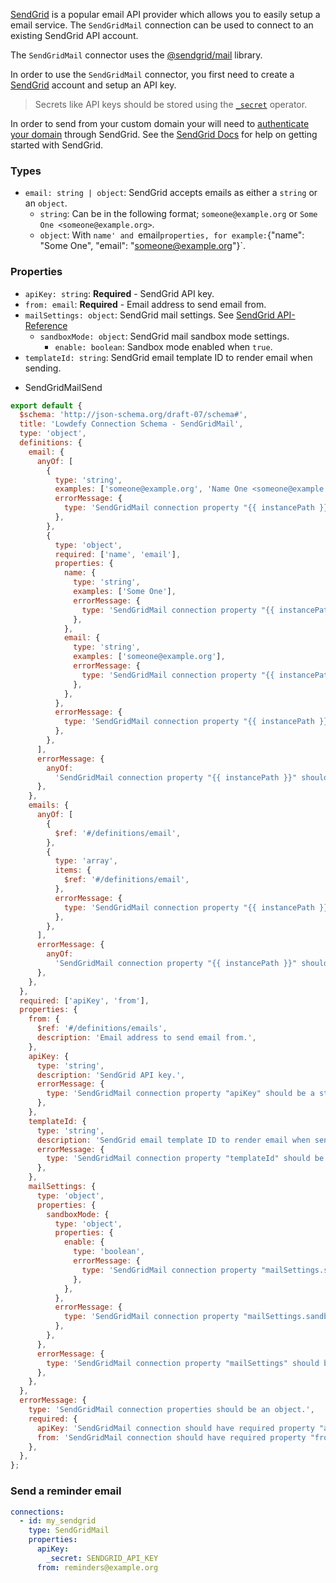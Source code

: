<TITLE>
SendGridMail
</TITLE>

<DESCRIPTION>

[SendGrid](https://sendgrid.com/) is a popular email API provider which allows you to easily setup a email service. The `SendGridMail` connection can be used to connect to an existing SendGrid API account.

The `SendGridMail` connector uses the [@sendgrid/mail](https://github.com/@sendgrid/mail) library.

In order to use the `SendGridMail` connector, you first need to create a [SendGrid](https://sendgrid.com/) account and setup an API key.

> Secrets like API keys should be stored using the [`_secret`](operators/secret.md) operator.

In order to send from your custom domain your will need to [authenticate your domain](https://app.sendgrid.com/settings/sender_auth) through SendGrid. See the [SendGrid Docs](https://sendgrid.com/docs) for help on getting started with SendGrid.

### Types

- `email: string | object`:  SendGrid accepts emails as either a `string` or an `object`.
  - `string`: Can be in the following format; `someone@example.org` or `Some One <someone@example.org>`.
  - `object`: With `name' and `email` properties, for example: `{"name": "Some One", "email": "someone@example.org"}`.

### Properties

- `apiKey: string`: __Required__ - SendGrid API key.
- `from: email`: __Required__ - Email address to send email from.
- `mailSettings: object`: SendGrid mail settings. See [SendGrid API-Reference](https://sendgrid.com/docs/api-reference/)
  - `sandboxMode: object`: SendGrid mail sandbox mode settings.
    - `enable: boolean`: Sandbox mode enabled when `true`.
- `templateId: string`: SendGrid email template ID to render email when sending.

</DESCRIPTION>

<REQUESTS>

- SendGridMailSend

</REQUESTS>

<SCHEMA>

```js
export default {
  $schema: 'http://json-schema.org/draft-07/schema#',
  title: 'Lowdefy Connection Schema - SendGridMail',
  type: 'object',
  definitions: {
    email: {
      anyOf: [
        {
          type: 'string',
          examples: ['someone@example.org', 'Name One <someone@example.org>'],
          errorMessage: {
            type: 'SendGridMail connection property "{{ instancePath }}" should be a string.',
          },
        },
        {
          type: 'object',
          required: ['name', 'email'],
          properties: {
            name: {
              type: 'string',
              examples: ['Some One'],
              errorMessage: {
                type: 'SendGridMail connection property "{{ instancePath }}" should be a string.',
              },
            },
            email: {
              type: 'string',
              examples: ['someone@example.org'],
              errorMessage: {
                type: 'SendGridMail connection property "{{ instancePath }}" should be a string.',
              },
            },
          },
          errorMessage: {
            type: 'SendGridMail connection property "{{ instancePath }}" should be an object with properties "name" and "email".',
          },
        },
      ],
      errorMessage: {
        anyOf:
          'SendGridMail connection property "{{ instancePath }}" should be an email address, or an object with properties "name" and "email".',
      },
    },
    emails: {
      anyOf: [
        {
          $ref: '#/definitions/email',
        },
        {
          type: 'array',
          items: {
            $ref: '#/definitions/email',
          },
          errorMessage: {
            type: 'SendGridMail connection property "{{ instancePath }}" should be a list of email addresses',
          },
        },
      ],
      errorMessage: {
        anyOf:
          'SendGridMail connection property "{{ instancePath }}" should be an email address, or a list of email addresses.',
      },
    },
  },
  required: ['apiKey', 'from'],
  properties: {
    from: {
      $ref: '#/definitions/emails',
      description: 'Email address to send email from.',
    },
    apiKey: {
      type: 'string',
      description: 'SendGrid API key.',
      errorMessage: {
        type: 'SendGridMail connection property "apiKey" should be a string.',
      },
    },
    templateId: {
      type: 'string',
      description: 'SendGrid email template ID to render email when sending.',
      errorMessage: {
        type: 'SendGridMail connection property "templateId" should be a string.',
      },
    },
    mailSettings: {
      type: 'object',
      properties: {
        sandboxMode: {
          type: 'object',
          properties: {
            enable: {
              type: 'boolean',
              errorMessage: {
                type: 'SendGridMail connection property "mailSettings.sandboxMode.enable" should be a boolean.',
              },
            },
          },
          errorMessage: {
            type: 'SendGridMail connection property "mailSettings.sandboxMode" should be an object.',
          },
        },
      },
      errorMessage: {
        type: 'SendGridMail connection property "mailSettings" should be an object.',
      },
    },
  },
  errorMessage: {
    type: 'SendGridMail connection properties should be an object.',
    required: {
      apiKey: 'SendGridMail connection should have required property "apiKey".',
      from: 'SendGridMail connection should have required property "from".',
    },
  },
};
```

</SCHEMA>

<EXAMPLES>

### Send a reminder email

```yaml
connections:
  - id: my_sendgrid
    type: SendGridMail
    properties:
      apiKey:
        _secret: SENDGRID_API_KEY
      from: reminders@example.org
```

</EXAMPLES>
